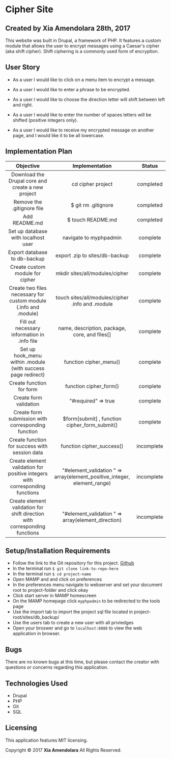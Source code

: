 # Cipher Site

## Created by Xia Amendolara 28th, 2017

  This website was built in Drupal, a framework of PHP. It features a custom module that allows the user to encrypt messages using a Caesar's cipher (aka shift cipher). Shift ciphering is a commonly used form of encryption.


## User Story

* As a user I would like to click on a menu item to encrypt a message.

* As a user I would like to enter a phrase to be encrypted.

* As a user I would like to choose the direction letter will shift between left and right.

* As a user I would like to enter the number of spaces letters will be shifted (positive integers only).

* As a user I would like to receive my encrypted message on another page, and I would like it to be all lowercase.


## Implementation Plan

| Objective | Implementation | Status |
|:-------------:|:-------------:|:-------------:|
| Download the Drupal core and create a new project | cd cipher project | completed |
| Remove the .gitignore file | $ git rm .gitignore | completed |
| Add README.md | $ touch README.md | completed |
| Set up database with localhost user | navigate to myphpadmin | complete |
| Export database to db-backup | export .zip to sites/db-backup | complete |
| Create custom module for cipher | mkdir sites/all/modules/cipher | complete |
|Create two files necessary for custom module (.info and .module)| touch sites/all/modules/cipher .info and .module | complete |
| Fill out necessary information in .info file | name, description, package, core, and files[] | complete |
| Set up hook_menu within .module (with success page redirect) | function cipher_menu() | complete |
| Create function for form | function cipher_form() | complete |
| Create form validation | "#required" => true | complete |
| Create form submission with corresponding function | $form[submit] , function cipher_form_submit() | complete |
| Create function for success  with session data | function cipher_success() | incomplete |
| Create element validation for positive integers with corresponding functions | "#element_validation " => array(element_positive_integer, element_range) | incomplete |
| Create element validation for shift direction with corresponding functions | "#element_validation " => array(element_direction) | incomplete |

## Setup/Installation Requirements

  * Follow the link to the Git repository for this project. [Github](https://github.com/Xesme/cameron-coffee.git)
  * In the terminal run `$ git clone link-to-repo-here`
  * In the terminal run `$ cd project-name`
  * Open MAMP and and click on preferences
  * In the preferences menu navigate to webserver and set your document root to project-folder and click okay
  * Click start server in MAMP homescreen
  * On the MAMP homepage click `myphpadmin` to be redirected to the tools page
  * Use the import tab to import the project sql file located in project-root/sites/db_backup/
  * Use the users tab to create a new user with all privledges
  * Open your broswer and go to `localhost:8888` to view the web application in browser.

## Bugs

There are no known bugs at this time, but please contact the creator with questions or concerns regarding this application.

## Technologies Used
* Drupal
* PHP
* Git
* SQL

## Licensing
This application features MIT licensing.

Copyright &copy; 2017 **Xia Amendolara** All Rights Reserved.
